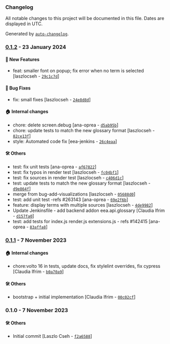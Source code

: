 ### Changelog

All notable changes to this project will be documented in this file. Dates are displayed in UTC.

Generated by [`auto-changelog`](https://github.com/CookPete/auto-changelog).

### [0.1.2](https://github.com/eea/volto-eea-slate-glossary/compare/0.1.1...0.1.2) - 23 January 2024

#### :rocket: New Features

- feat: smaller font on popup; fix error when no term is selected [laszlocseh - [`29c1c7d`](https://github.com/eea/volto-eea-slate-glossary/commit/29c1c7df69c3b0b6a2aff1cc2de405833c672b43)]

#### :bug: Bug Fixes

- fix: small fixes [laszlocseh - [`24e8d8d`](https://github.com/eea/volto-eea-slate-glossary/commit/24e8d8d4ab3d372f40ca16cbc821b33b02f1a0f3)]

#### :house: Internal changes

- chore: delete screen.debug [ana-oprea - [`d5ab95b`](https://github.com/eea/volto-eea-slate-glossary/commit/d5ab95bb343809747fff61c9c22c92b67696a19a)]
- chore: update tests to match the new glossary format [laszlocseh - [`82ce13f`](https://github.com/eea/volto-eea-slate-glossary/commit/82ce13f5c712b870fef7ba572001387e0973219b)]
- style: Automated code fix [eea-jenkins - [`26c4eaa`](https://github.com/eea/volto-eea-slate-glossary/commit/26c4eaa77e54c3f68717b7d52457fd0c1d3a6bf9)]

#### :hammer_and_wrench: Others

- test: fix unit tests [ana-oprea - [`af67822`](https://github.com/eea/volto-eea-slate-glossary/commit/af6782208d8da288a500777cb94563c95230584b)]
- test: fix typos in render test [laszlocseh - [`fc04bf1`](https://github.com/eea/volto-eea-slate-glossary/commit/fc04bf1063498bde23ac545e7c827e5dfb0fc2c7)]
- test: fix sources in render test [laszlocseh - [`c406d1c`](https://github.com/eea/volto-eea-slate-glossary/commit/c406d1cb080beed364a902e3f8b6ad8ca984cc94)]
- test: update tests to match the new glossary format [laszlocseh - [`d9e864f`](https://github.com/eea/volto-eea-slate-glossary/commit/d9e864f5ba2b7bae460886373d708bedbe870852)]
- merge from bug-add-visualizations [laszlocseh - [`05688d0`](https://github.com/eea/volto-eea-slate-glossary/commit/05688d0d95da02344ebe64d0549ff8c5cc2db5bf)]
- test: add unit test -refs #263143 [ana-oprea - [`69e2f6b`](https://github.com/eea/volto-eea-slate-glossary/commit/69e2f6be75ee1732fdb956956cb70e2b128300a9)]
- feature: display terms with multiple sources [laszlocseh - [`4de9982`](https://github.com/eea/volto-eea-slate-glossary/commit/4de9982391fe3961ea6e69450fc7628aa2344571)]
- Update Jenkinsfile - add backend addon eea.api.glossary [Claudia Ifrim - [`d157fa0`](https://github.com/eea/volto-eea-slate-glossary/commit/d157fa0ebe797a6879b1dd7bd16163bf24faedf8)]
- test: add tests for index.js render.js extensions.js - refs #142415 [ana-oprea - [`83affa8`](https://github.com/eea/volto-eea-slate-glossary/commit/83affa8d39c4873b9f2c1d0faf96f00f71af5f5d)]
### [0.1.1](https://github.com/eea/volto-eea-slate-glossary/compare/0.1.0...0.1.1) - 7 November 2023

#### :house: Internal changes

- chore:volto 16 in tests, update docs, fix stylelint overrides, fix cypress [Claudia Ifrim - [`b0a70a9`](https://github.com/eea/volto-eea-slate-glossary/commit/b0a70a9e5a7545c85b3c3976603d688cea5c06c4)]

#### :hammer_and_wrench: Others

- bootstrap + initial implementation [Claudia Ifrim - [`00c02cf`](https://github.com/eea/volto-eea-slate-glossary/commit/00c02cfeef8bb0c3986e79db32ccc34e8c5831ec)]
### 0.1.0 - 7 November 2023

#### :hammer_and_wrench: Others

- Initial commit [Laszlo Cseh - [`f2a6588`](https://github.com/eea/volto-eea-slate-glossary/commit/f2a6588f2aeed197aa970274b071640c4e9c7e4d)]
